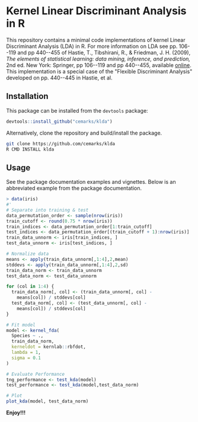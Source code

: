 # Kernel Linear Discriminant Analysis in R


This repository contains a minimal code implementations of kernel Linear Discriminant Analysis (LDA) in R. For more information on LDA see pp. 106--119 and pp 440--455 of Hastie, T., Tibshirani, R., & Friedman, J. H. (2009), *The elements of statistical learning: data mining, inference, and prediction,* 2nd ed. New York: Springer, pp 106--119 and pp 440--455, available [online](https://hastie.su.domains/ElemStatLearn/printings/ESLII_print12_toc.pdf).  This implementation is a special case of the "Flexible Discriminant Analysis" developed on pp. 440--445 in Hastie, et al.


## Installation

This package can be installed from the `devtools` package:

```r
devtools::install_github("cemarks/klda")
```

Alternatively, clone the repository and build/install the package.

```bash
git clone https://github.com/cemarks/klda
R CMD INSTALL klda
```

## Usage

See the package documentation examples and vignettes.  Below is an abbreviated example from the package documentation.

```r
> data(iris)
#'
# Separate into training & test
data_permutation_order <- sample(nrow(iris))
train_cutoff <- round(0.75 * nrow(iris))
train_indices <- data_permutation_order[1:train_cutoff]
test_indices <- data_permutation_order[(train_cutoff + 1):nrow(iris)]
train_data_unnorm <- iris[train_indices, ]
test_data_unnorm <- iris[test_indices, ]

# Normalize data
means <- apply(train_data_unnorm[,1:4],2,mean)
stddevs <- apply(train_data_unnorm[,1:4],2,sd)
train_data_norm <- train_data_unnorm
test_data_norm <- test_data_unnorm

for (col in 1:4) {
  train_data_norm[, col] <- (train_data_unnorm[, col] -
    means[col]) / stddevs[col]
  test_data_norm[, col] <- (test_data_unnorm[, col] -
    means[col]) / stddevs[col]
}

# Fit model
model <- kernel_fda(
  Species ~ .,
  train_data_norm,
  kerneldot = kernlab::rbfdot,
  lambda = 1,
  sigma = 0.1
)

# Evaluate Performance
tng_performance <- test_kda(model)
test_performance <- test_kda(model,test_data_norm)

# Plot
plot_kda(model, test_data_norm)
```

**Enjoy!!!**
